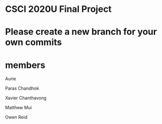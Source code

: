 # CSCI 2020U Final Project


# Please create a new branch for your own commits



# members
Aurie

Paras Chandhok

Xavier Chanthavong

Matthew Mui

Owen Reid

